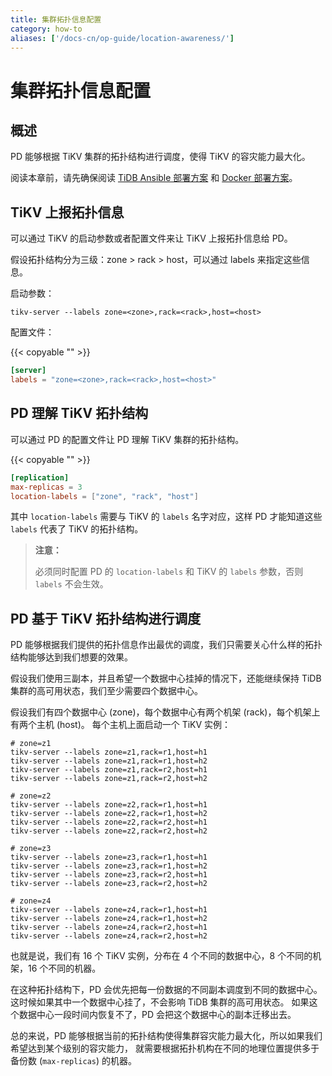 ```yaml
---
title: 集群拓扑信息配置
category: how-to
aliases: ['/docs-cn/op-guide/location-awareness/']
---
```


# 集群拓扑信息配置

## 概述

PD 能够根据 TiKV 集群的拓扑结构进行调度，使得 TiKV 的容灾能力最大化。

阅读本章前，请先确保阅读 [TiDB Ansible 部署方案](/online-deployment-using-ansible.md) 和 [Docker 部署方案](/test-deployment-using-docker.md)。

## TiKV 上报拓扑信息

可以通过 TiKV 的启动参数或者配置文件来让 TiKV 上报拓扑信息给 PD。

假设拓扑结构分为三级：zone > rack > host，可以通过 labels 来指定这些信息。

启动参数：

```
tikv-server --labels zone=<zone>,rack=<rack>,host=<host>
```

配置文件：

{{< copyable "" >}}

```toml
[server]
labels = "zone=<zone>,rack=<rack>,host=<host>"
```

## PD 理解 TiKV 拓扑结构

可以通过 PD 的配置文件让 PD 理解 TiKV 集群的拓扑结构。

{{< copyable "" >}}

```toml
[replication]
max-replicas = 3
location-labels = ["zone", "rack", "host"]
```

其中 `location-labels` 需要与 TiKV 的 `labels` 名字对应，这样 PD 才能知道这些 `labels` 代表了 TiKV 的拓扑结构。

> **注意：**
>
> 必须同时配置 PD 的 `location-labels` 和 TiKV 的 `labels` 参数，否则 `labels` 不会生效。

## PD 基于 TiKV 拓扑结构进行调度

PD 能够根据我们提供的拓扑信息作出最优的调度，我们只需要关心什么样的拓扑结构能够达到我们想要的效果。

假设我们使用三副本，并且希望一个数据中心挂掉的情况下，还能继续保持 TiDB 集群的高可用状态，我们至少需要四个数据中心。

假设我们有四个数据中心 (zone)，每个数据中心有两个机架 (rack)，每个机架上有两个主机 (host)。
每个主机上面启动一个 TiKV 实例：

```
# zone=z1
tikv-server --labels zone=z1,rack=r1,host=h1
tikv-server --labels zone=z1,rack=r1,host=h2
tikv-server --labels zone=z1,rack=r2,host=h1
tikv-server --labels zone=z1,rack=r2,host=h2

# zone=z2
tikv-server --labels zone=z2,rack=r1,host=h1
tikv-server --labels zone=z2,rack=r1,host=h2
tikv-server --labels zone=z2,rack=r2,host=h1
tikv-server --labels zone=z2,rack=r2,host=h2

# zone=z3
tikv-server --labels zone=z3,rack=r1,host=h1
tikv-server --labels zone=z3,rack=r1,host=h2
tikv-server --labels zone=z3,rack=r2,host=h1
tikv-server --labels zone=z3,rack=r2,host=h2

# zone=z4
tikv-server --labels zone=z4,rack=r1,host=h1
tikv-server --labels zone=z4,rack=r1,host=h2
tikv-server --labels zone=z4,rack=r2,host=h1
tikv-server --labels zone=z4,rack=r2,host=h2
```

也就是说，我们有 16 个 TiKV 实例，分布在 4 个不同的数据中心，8 个不同的机架，16 个不同的机器。

在这种拓扑结构下，PD 会优先把每一份数据的不同副本调度到不同的数据中心。
这时候如果其中一个数据中心挂了，不会影响 TiDB 集群的高可用状态。
如果这个数据中心一段时间内恢复不了，PD 会把这个数据中心的副本迁移出去。

总的来说，PD 能够根据当前的拓扑结构使得集群容灾能力最大化，所以如果我们希望达到某个级别的容灾能力，
就需要根据拓扑机构在不同的地理位置提供多于备份数 (`max-replicas`) 的机器。
